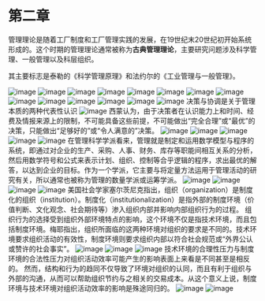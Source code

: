 # 第二章

管理理论是随着工厂制度和工厂管理实践的发展，在19世纪末20世纪初开始系统形成的。这个时期的管理理论通常被称为**古典管理理论**，主要研究问题涉及科学管理、一般管理以及科层组织。

其主要标志是泰勒的《科学管理原理》和法约尔的《工业管理与一般管理》。

![image](https://user-images.githubusercontent.com/54904760/224878172-7c08492e-68ac-4240-bbf4-a0a6590b4b71.png)
![image](https://user-images.githubusercontent.com/54904760/224878196-a2e70dd6-85e2-4419-8ff2-d635627468a1.png)
![image](https://user-images.githubusercontent.com/54904760/224878239-7f6db0db-28c6-48bf-a15a-503ba8b04802.png)
![image](https://user-images.githubusercontent.com/54904760/224878271-19a536c2-e0aa-453f-b766-c4d85bd1d108.png)
![image](https://user-images.githubusercontent.com/54904760/224878290-492afa21-3417-4350-b7e3-5632964565ca.png)
![image](https://user-images.githubusercontent.com/54904760/224878319-305b2c8b-e374-451e-979d-8ed85079ed26.png)
![image](https://user-images.githubusercontent.com/54904760/224878355-35b400e2-7d40-4e8e-8d2f-c291812963d5.png)
![image](https://user-images.githubusercontent.com/54904760/224878372-48eb11f8-1f1b-4524-8e24-5e204a8edab8.png)
![image](https://user-images.githubusercontent.com/54904760/224878400-399116fa-818c-4e0d-b11d-cede40092c34.png)
![image](https://user-images.githubusercontent.com/54904760/224878431-48669aa1-2531-45dd-b00f-79abc5cee8f2.png)
![image](https://user-images.githubusercontent.com/54904760/224878472-4260b2ef-6a16-40bc-9073-f18ae8315a3e.png)
![image](https://user-images.githubusercontent.com/54904760/224878507-de0bf250-23fd-4a62-93b9-85c2bef98b28.png)
![image](https://user-images.githubusercontent.com/54904760/224878558-4cc6ab94-6ace-4833-b03b-2e53a7ef595c.png)
![image](https://user-images.githubusercontent.com/54904760/224878585-e5a0e1cd-b458-43ca-8f46-e810364866a9.png)
决策与协调是关于管理本质的两种代表性认识
![image](https://user-images.githubusercontent.com/54904760/224878663-3d9cc232-678d-4b65-8956-b98eb0b95b0d.png)
西蒙认为，由于决策者在认识能力上和时间、经费及情报来源上的限制，不可能具备这些前提，不可能做出“完全合理”或“最优”的决策，只能做出“足够好的”或“令人满意的”决策。
![image](https://user-images.githubusercontent.com/54904760/224878732-90aecdef-b2a9-42f9-a0fa-fe005d997ecc.png)
![image](https://user-images.githubusercontent.com/54904760/224878763-eb0bb002-08b9-4cbb-8532-023651453029.png)
![image](https://user-images.githubusercontent.com/54904760/224878788-cb1c7740-5028-4ba8-b4c5-6698383f08d8.png)
![image](https://user-images.githubusercontent.com/54904760/224878819-523ac936-54f4-4e2c-a0fa-8066bf99f1ac.png)
![image](https://user-images.githubusercontent.com/54904760/224878848-f0d6933a-079c-415a-a3d0-41bed5f1fc4d.png)
在管理科学学派看来，管理就是制定和运用数学模型与程序的系统，即通过对企业的生产、采购、人事、财务、库存等职能间相互关系的分析，然后用数学符号和公式来表示计划、组织、控制等合乎逻辑的程序，求出最优的解答，以达到企业的目标。作为一个学派，它主要与将定量方法运用于管理活动的研究有关，所以通常也被称为管理的数量学派或运筹学派。
![image](https://user-images.githubusercontent.com/54904760/224878910-38accd25-1aa7-4ee0-a46f-55a469bb0a51.png)
![image](https://user-images.githubusercontent.com/54904760/224878931-d68435ff-2400-4ce7-bd9e-1da33b0a41c2.png)
![image](https://user-images.githubusercontent.com/54904760/224878958-7f2347d2-9c82-4ae3-8988-a3c070f6d959.png)
![image](https://user-images.githubusercontent.com/54904760/224878986-7c071b70-abec-4811-9a0d-e890ed98633f.png)
美国社会学家塞尔茨尼克指出，组织（organization）是制度化的组织（institution）。制度化（institutionalization）是指外部的制度环境（价值判断、文化观念、社会期待等）渗入组织内部并影响内部组织行为的过程。
组织行为的选择受到组织外部环境特点的影响，这个环境不仅是指技术环境，而且包括制度环境。梅耶指出，组织所面临的这两种环境对组织的要求是不同的。技术环境要求组织活动的有效性，制度环境则要求组织内部以符合社会规范或“外界公认或赞许的社会事实”。
![image](https://user-images.githubusercontent.com/54904760/224879061-059b8a25-36bf-4fa5-babc-d10b0ca47abf.png)
![image](https://user-images.githubusercontent.com/54904760/224879128-5cfcc7d5-7ef4-4548-87d9-e5aa8abbbff1.png)
![image](https://user-images.githubusercontent.com/54904760/224879196-db514044-64c2-425a-8cd7-e2646a87bdd7.png)
技术环境的合理性压力与制度环境的合法性压力对组织活动效率可能产生的影响表面上来看是不同甚至是相反的。
然而，结构和行为的趋同不仅导致了环境对组织的认同，而且有利于组织与外部的沟通，从而可以帮助组织节约与之相关的交易成本。从这个意义上说，制度环境与技术环境对组织活动效率的影响是殊途同归的。
![image](https://user-images.githubusercontent.com/54904760/224879263-6f4c8ca4-4d8f-465b-82b7-ea089d180d2c.png)
![image](https://user-images.githubusercontent.com/54904760/224879281-b589cc66-a859-47fa-8eb4-70d20f2ff63e.png)
